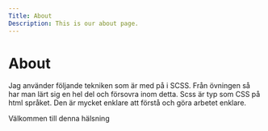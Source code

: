 ```yaml
---
Title: About
Description: This is our about page.
---
```


About
==========================




Jag använder följande tekniken som är med på i SCSS. Från övningen så har man lärt sig en hel del
och försovra inom detta. Scss är typ som CSS på html språket. Den är mycket enklare att förstå och göra arbetet enklare.



Välkommen till denna hälsning
